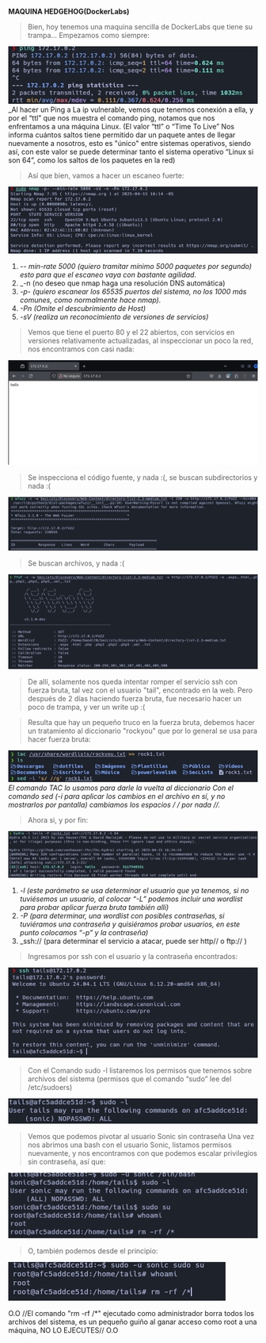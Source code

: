 **MAQUINA HEDGEHOG(DockerLabs)**

>Bien, hoy tenemos una maquina sencilla de DockerLabs que tiene su trampa… Empezamos como siempre:

![HedgeHog](/Attachments/HedgeHog.png)
_Al hacer un Ping a La ip vulnerable, vemos que tenemos conexión a ella, y por el “ttl” que nos muestra el comando ping, notamos que nos enfrentamos a una máquina Linux.
(El valor “ttl” o “Time To Live” Nos informa cuántos saltos tiene permitido dar un paquete antes de llegar nuevamente a nosotros, esto es "único" entre sistemas operativos, siendo así, con este valor se puede determinar tanto el sistema operativo “Linux si son 64”, como los saltos de los paquetes en la red)

>Así que bien, vamos a hacer un escaneo fuerte:

![HedgeHog](/Attachments/HedgeHog%201.png)
1. _-- min-rate 5000 (quiero tramitar mínimo 5000 paquetes por segundo) esto para que el escaneo vaya con bastante agilidad._
2. _-n (no deseo que nmap haga una resolución DNS automática)
3. _-p- (quiero escanear los 65535 puertos del sistema, no los 1000 más comunes, como normalmente hace nmap)._
4. _-Pn (Omite el descubrimiento de Host)_
5. _-sV (realiza un reconocimiento de versiones de servicios)_

>Vemos que tiene el puerto 80 y el 22 abiertos, con servicios en versiones relativamente actualizadas, al inspeccionar un poco la red, nos encontramos con casi nada:

![HedgeHog](/Attachments/HedgeHog%202.png)

>Se inspecciona el código fuente, y nada :(, se buscan subdirectorios y nada :(

![HedgeHog](/Attachments/HedgeHog%203.png)

>Se buscan archivos, y nada :(

![HedgeHog](/Attachments/HedgeHog%204.png)

>De allí, solamente nos queda intentar romper el servicio ssh con fuerza bruta, tal vez con el usuario "tail", encontrado en la web. Pero después de 2 días haciendo fuerza bruta, fue necesario hacer un poco de trampa, y ver un write up :(

>Resulta que hay un pequeño truco en la fuerza bruta, debemos hacer un tratamiento al diccionario "rockyou" que por lo general se usa para hacer fuerza bruta:

![HedgeHog](/Attachments/HedgeHog%205.png)
_El comando TAC lo usamos para darle la vuelta al diccionario_
_Con el comando sed (-i para aplicar los cambios en el archivo en sí, y no mostrarlos por pantalla) cambiamos los espacios / / por nada //._

>Ahora si, y por fin:

![HedgeHog](/Attachments/HedgeHog%206.png)
1. _-l (este parámetro se usa determinar el usuario que ya tenemos, si no tuviésemos un usuario, al colocar “-L” podemos incluir una wordlist para probar aplicar fuerza bruta también allí)_ 
2. _-P (para determinar, una wordlist con posibles contraseñas, si tuviéramos una contraseña y quisiéramos probar usuarios, en este punto colocamos “-p” y la contraseña)_
3. _ssh:// (para determinar el servicio a atacar, puede ser http// o ftp:// )

>Ingresamos por ssh con el usuario y la contraseña encontrados:

![HedgeHog](/Attachments/HedgeHog%207.png)

>Con el Comando sudo -l listaremos los permisos que tenemos sobre archivos del sistema (permisos que el comando “sudo” lee del /etc/sudoers)

![HedgeHog](/Attachments/HedgeHog%208.png)
>Vemos que podemos pivotar al usuario Sonic sin contraseña
>Una vez nos abrimos una bash con el usuario Sonic, listamos permisos nuevamente, y nos encontramos con que podemos escalar privilegios sin contraseña, así que:

![HedgeHog](/Attachments/HedgeHog%209.png)

>O, también podemos desde el principio:

![HedgeHog](/Attachments/HedgeHog%2010.png)

O.O   //El comando "rm -rf /*" ejecutado como administrador borra todos los archivos del sistema, es un pequeño guiño al ganar acceso como root a una máquina, NO LO EJECUTES//   O.O
